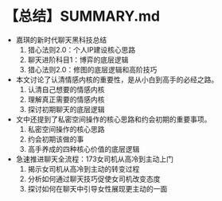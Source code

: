 # 【总结】SUMMARY.md

-   嘉琪的新时代聊天黑科技总结
    1.  猎心法则2.0：个人IP建设核心思路
    2.  聊天进阶科目1：博弈的底层逻辑
    3.  猎心法则2.0：修图的底层逻辑和高阶技巧
-   本文讨论了认清情感内核的重要性，是从小白到高手的必经之路。
    1.  认清自己想要的情感内核
    2.  理解真正需要的情感内核
    3.  探讨初期聊天的底层逻辑
-   文中还提到了私密空间操作的核心思路和约会初期的重要事项。
    1.  私密空间操作的核心思路
    2.  约会初期该做的事
    3.  高手养成的四种核心价值的底层逻辑
-   急速推进聊天全流程：173女司机从高冷到主动上门
    1.  揭示女司机从高冷到主动的转变过程
    2.  分析如何通过聊天技巧促使女司机改变态度
    3.  探讨如何在聊天中引导女性展现更主动的一面